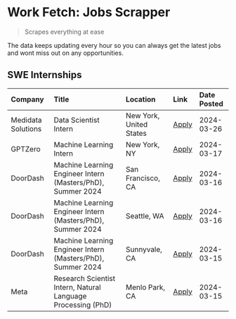 # Work Fetch: Jobs Scrapper
> Scrapes everything at ease

The data keeps updating every hour so you can always get the latest jobs and wont miss out on any opportunities.

## SWE Internships
<!--START_SECTION:workfetch-->
| Company            | Title                                                        | Location                | Link                                                                                                                                                                                                                                                                       | Date Posted   |
|:-------------------|:-------------------------------------------------------------|:------------------------|:---------------------------------------------------------------------------------------------------------------------------------------------------------------------------------------------------------------------------------------------------------------------------|:--------------|
| Medidata Solutions | Data Scientist Intern                                        | New York, United States | [Apply](https://www.linkedin.com/jobs/view/data-scientist-intern-at-medidata-solutions-3810253704?position=9&pageNum=0&refId=Duik3o%2FfdAA3wCVjRlo1OA%3D%3D&trackingId=77tm79XZtci3wDcCt0iPRw%3D%3D&trk=public_jobs_jserp-result_search-card)                              | 2024-03-26    |
| GPTZero            | Machine Learning Intern                                      | New York, NY            | [Apply](https://www.linkedin.com/jobs/view/machine-learning-intern-at-gptzero-3860723963?position=8&pageNum=0&refId=Duik3o%2FfdAA3wCVjRlo1OA%3D%3D&trackingId=m%2BQ0UkzOitAd4R%2BispFe5w%3D%3D&trk=public_jobs_jserp-result_search-card)                                   | 2024-03-17    |
| DoorDash           | Machine Learning Engineer Intern (Masters/PhD), Summer 2024  | San Francisco, CA       | [Apply](https://www.linkedin.com/jobs/view/machine-learning-engineer-intern-masters-phd-summer-2024-at-doordash-3736457737?position=3&pageNum=0&refId=Duik3o%2FfdAA3wCVjRlo1OA%3D%3D&trackingId=f6qtNajx2mAEoGaXL%2BVEHA%3D%3D&trk=public_jobs_jserp-result_search-card)   | 2024-03-16    |
| DoorDash           | Machine Learning Engineer Intern (Masters/PhD), Summer 2024  | Seattle, WA             | [Apply](https://www.linkedin.com/jobs/view/machine-learning-engineer-intern-masters-phd-summer-2024-at-doordash-3736455966?position=4&pageNum=0&refId=Duik3o%2FfdAA3wCVjRlo1OA%3D%3D&trackingId=FU9b%2F3H%2FoqqIsO5FT6GIIg%3D%3D&trk=public_jobs_jserp-result_search-card) | 2024-03-16    |
| DoorDash           | Machine Learning Engineer Intern (Masters/PhD), Summer 2024  | Sunnyvale, CA           | [Apply](https://www.linkedin.com/jobs/view/machine-learning-engineer-intern-masters-phd-summer-2024-at-doordash-3736454973?position=2&pageNum=0&refId=Duik3o%2FfdAA3wCVjRlo1OA%3D%3D&trackingId=11%2FZUrVaTDqH7wNQj9ebJw%3D%3D&trk=public_jobs_jserp-result_search-card)   | 2024-03-15    |
| Meta               | Research Scientist Intern, Natural Language Processing (PhD) | Menlo Park, CA          | [Apply](https://www.linkedin.com/jobs/view/research-scientist-intern-natural-language-processing-phd-at-meta-3858718375?position=10&pageNum=0&refId=Duik3o%2FfdAA3wCVjRlo1OA%3D%3D&trackingId=Nl9Z8xGz1PGAZzZnepdowA%3D%3D&trk=public_jobs_jserp-result_search-card)       | 2024-03-15    |
<!--END_SECTION:workfetch-->
